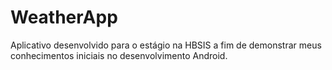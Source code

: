# WeatherApp
Aplicativo desenvolvido para o estágio na HBSIS a fim de demonstrar meus conhecimentos iniciais no desenvolvimento Android.
